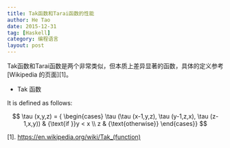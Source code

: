 ```yaml
---
title: Tak函数和Tarai函数的性能
author: He Tao
date: 2015-12-31
tag: [Haskell]
category: 编程语言
layout: post
---
```


Tak函数和Tarai函数是两个非常类似，但本质上差异显著的函数，具体的定义参考[Wikipedia
的页面][1]。

+ Tak 函数

It is defined as follows:

$$
\tau (x,y,z) = {
    \begin{cases}
        \tau (\tau (x-1,y,z), \tau (y-1,z,x), \tau (z-1,x,y))
            & {\text{if }}y < x \\
        z
            & {\text{otherwise}}
    \end{cases}}
$$

<!--more-->



<!--links-->

[1]. https://en.wikipedia.org/wiki/Tak_(function)

